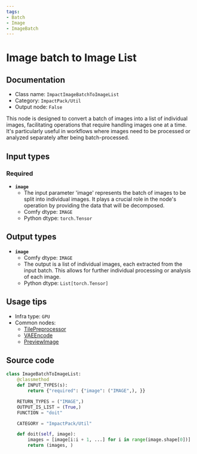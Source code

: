 ```yaml
---
tags:
- Batch
- Image
- ImageBatch
---
```


# Image batch to Image List
## Documentation
- Class name: `ImpactImageBatchToImageList`
- Category: `ImpactPack/Util`
- Output node: `False`

This node is designed to convert a batch of images into a list of individual images, facilitating operations that require handling images one at a time. It's particularly useful in workflows where images need to be processed or analyzed separately after being batch-processed.
## Input types
### Required
- **`image`**
    - The input parameter 'image' represents the batch of images to be split into individual images. It plays a crucial role in the node's operation by providing the data that will be decomposed.
    - Comfy dtype: `IMAGE`
    - Python dtype: `torch.Tensor`
## Output types
- **`image`**
    - Comfy dtype: `IMAGE`
    - The output is a list of individual images, each extracted from the input batch. This allows for further individual processing or analysis of each image.
    - Python dtype: `List[torch.Tensor]`
## Usage tips
- Infra type: `GPU`
- Common nodes:
    - [TilePreprocessor](../../comfyui_controlnet_aux/Nodes/TilePreprocessor.md)
    - [VAEEncode](../../Comfy/Nodes/VAEEncode.md)
    - [PreviewImage](../../Comfy/Nodes/PreviewImage.md)



## Source code
```python
class ImageBatchToImageList:
    @classmethod
    def INPUT_TYPES(s):
        return {"required": {"image": ("IMAGE",), }}

    RETURN_TYPES = ("IMAGE",)
    OUTPUT_IS_LIST = (True,)
    FUNCTION = "doit"

    CATEGORY = "ImpactPack/Util"

    def doit(self, image):
        images = [image[i:i + 1, ...] for i in range(image.shape[0])]
        return (images, )

```
